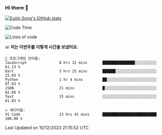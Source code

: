 ### Hi there 👋

[![Euijin Song's GitHub stats](https://github-readme-stats.vercel.app/api?username=lstar2397&count_private=true&show_icons=true&theme=tokyonight&locale=kr)](https://github.com/anuraghazra/github-readme-stats)

<!--START_SECTION:waka-->
![Code Time](http://img.shields.io/badge/Code%20Time-236%20hrs%2041%20mins-blue)

![Lines of code](https://img.shields.io/badge/%EC%A0%80%EB%8A%94%20%EC%97%AC%ED%83%9C%EA%B9%8C%EC%A7%80%20-729.1%20thousand%20%EC%A4%84%EC%9D%98%20%EC%BD%94%EB%93%9C%EB%A5%BC%20%EC%9E%91%EC%84%B1%ED%96%88%EC%96%B4%EC%9A%94.-blue)

📊 **저는 이번주를 이렇게 시간을 보냈어요.** 

```text
💬 프로그래밍 언어들: 
JavaScript               8 hrs 22 mins       ███████████████░░░░░░░░░░   61.13 % 
Dart                     3 hrs 25 mins       ██████░░░░░░░░░░░░░░░░░░░   25.03 % 
Python                   1 hr 4 mins         ██░░░░░░░░░░░░░░░░░░░░░░░   07.83 % 
JSON                     21 mins             █░░░░░░░░░░░░░░░░░░░░░░░░   02.68 % 
Text                     15 mins             ░░░░░░░░░░░░░░░░░░░░░░░░░   01.83 % 

🔥 에디터들: 
VS Code                  13 hrs 41 mins      █████████████████████████   100.00 % 
```


 Last Updated on 10/12/2023 21:15:52 UTC
<!--END_SECTION:waka-->

<!--
**lstar2397/lstar2397** is a ✨ _special_ ✨ repository because its `README.md` (this file) appears on your GitHub profile.

Here are some ideas to get you started:

- 🔭 I’m currently working on ...
- 🌱 I’m currently learning ...
- 👯 I’m looking to collaborate on ...
- 🤔 I’m looking for help with ...
- 💬 Ask me about ...
- 📫 How to reach me: ...
- 😄 Pronouns: ...
- ⚡ Fun fact: ...
-->
